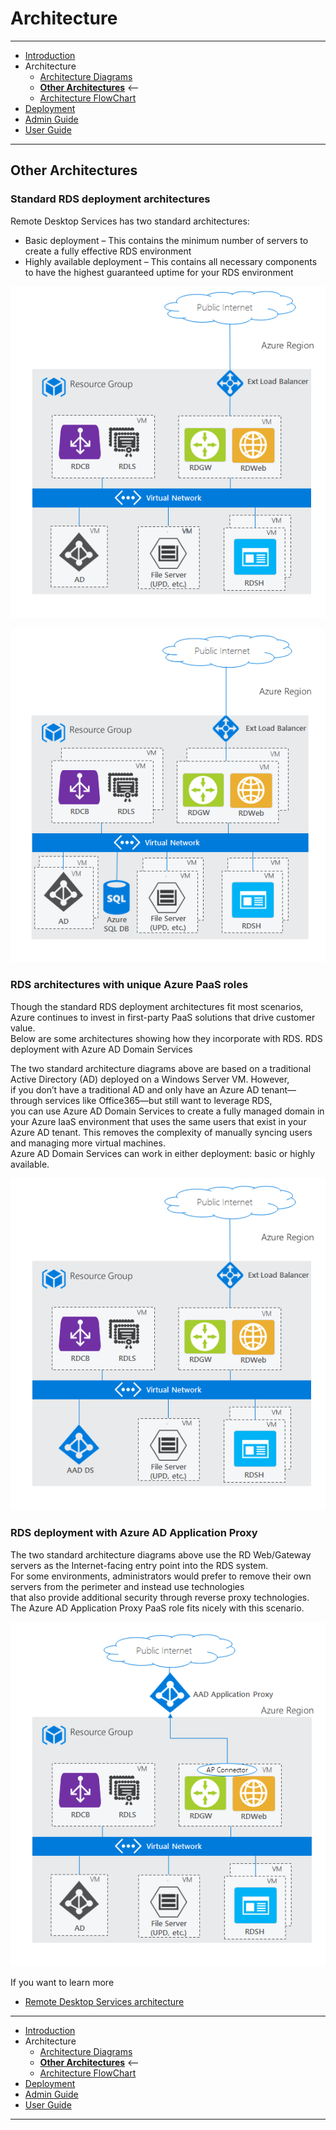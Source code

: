 # Architecture
---
* [Introduction](/README.md)
* Architecture
    * [Architecture Diagrams](./ArchitectureDiagram.md)
    * **[Other Architectures](./OtherArchitectures.md)** <--
    * [Architecture FlowChart](./RDSFlowChart.md)
* [Deployment](./Deployment-basic.md)
* [Admin Guide](./RemoteAppSessionHost.md)
* [User Guide](./UserAccess.md)
---

## Other Architectures

### Standard RDS deployment architectures

Remote Desktop Services has two standard architectures:
+ Basic deployment – This contains the minimum number of servers to create a fully effective RDS environment
+ Highly available deployment – This contains all necessary components to have the highest guaranteed uptime for your RDS environment


![Basic deployment](./images/basic-rds.png)

![Highly available deployment](./images/ha-rds.png)



### RDS architectures with unique Azure PaaS roles

Though the standard RDS deployment architectures fit most scenarios, Azure continues to invest in first-party PaaS solutions that drive customer 
value.  
Below are some architectures showing how they incorporate with RDS. 
RDS deployment with Azure AD Domain Services

The two standard architecture diagrams above are based on a traditional Active Directory (AD) deployed on a Windows Server VM. However,  
if you don’t have a traditional AD and only have an Azure AD tenant—through services like Office365—but still want to leverage RDS,  
you can use Azure AD Domain Services to create a fully managed domain in your Azure IaaS environment that uses the same users that exist in your   
Azure AD tenant. This removes the complexity of manually syncing users and managing more virtual machines.   
Azure AD Domain Services can work in either deployment: basic or highly available.  

![RDS architectures with unique Azure PaaS roles](./images/aadds-rds.png)


### RDS deployment with Azure AD Application Proxy
The two standard architecture diagrams above use the RD Web/Gateway servers as the Internet-facing entry point into the RDS system.  
For some environments, administrators would prefer to remove their own servers from the perimeter and instead use technologies   
that also provide additional security through reverse proxy technologies. The Azure AD Application Proxy PaaS role fits nicely with this scenario.  

![RDS deployment with Azure AD Application Proxy](./images/aadappproxy-rds.png)


If you want to learn more
- [Remote Desktop Services architecture](https://docs.microsoft.com/en-us/windows-server/remote/remote-desktop-services/desktop-hosting-logical-architecture)

---
* [Introduction](/README.md)
* Architecture
    * [Architecture Diagrams](./ArchitectureDiagram.md)
    * **[Other Architectures](./OtherArchitectures.md)** <--
    * [Architecture FlowChart](./RDSFlowChart.md)
* [Deployment](./Deployment-basic.md)
* [Admin Guide](./RemoteAppSessionHost.md)
* [User Guide](./UserAccess.md)
---

